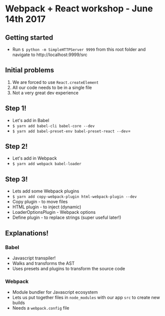 # Webpack + React workshop - June 14th 2017

## Getting started
- Run `$ python -m SimpleHTTPServer 9999` from this root folder and navigate to http://localhost:9999/src

## Initial problems
1. We are forced to use `React.createElement`
2. All our code needs to be in a single file
3. Not a very great dev experience

## Step 1!
- Let's add in Babel
- `$ yarn add babel-cli babel-core --dev`
- `$ yarn add babel-preset-env babel-preset-react --dev`=

## Step 2!
- Let's add in Webpack
- `$ yarn add webpack babel-loader`

## Step 3!
- Lets add some Webpack plugins
- `$ yarn add copy-webpack-plugin html-webpack-plugin --dev`
- Copy plugin - to move files
- HTML plugin - to inject (dynamic)
- LoaderOptionsPlugin - Webpack options
- Define plugin - to replace strings (super useful later!)

## Explanations!
### Babel
- Javascript transpiler!
- Walks and transforms the AST
- Uses presets and plugins to transform the source code

### Webpack
- Module bundler for Javascript ecosystem
- Lets us put together files in `node_modules` with our app `src` to create new builds
- Needs a `webpack.config` file
